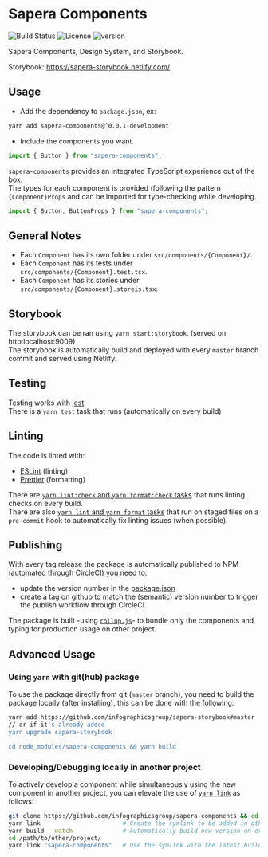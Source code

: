 # Sapera Components

![Build Status](https://img.shields.io/circleci/build/gh/infographicsgroup/sapera-components/master)
![License](https://img.shields.io/github/license/infographicsgroup/sapera-components)
![version](https://img.shields.io/npm/v/sapera-components)

Sapera Components, Design System, and Storybook.

Storybook: https://sapera-storybook.netlify.com/

## Usage
- Add the dependency to `package.json`, ex:
```bash
yarn add sapera-components@^0.0.1-development
```

- Include the components you want.
```javascript
import { Button } from "sapera-components";
```

`sapera-components` provides an integrated TypeScript experience out of the box.<br/>
The types for each component is provided (following the pattern `{Component}Props` and can be imported for
type-checking while developing.

```javascript
import { Button, ButtonProps } from "sapera-components";
```

## General Notes
- Each `Component` has its own folder under `src/components/{Component}/`.
- Each `Component` has its tests under `src/components/{Component}.test.tsx`.
- Each `Component` has its stories under `src/components/{Component}.storeis.tsx`.

## Storybook
The storybook can be ran using `yarn start:storybook`. (served on http:localhost:9009)<br/>
The storybook is automatically build and deployed with every `master` branch commit and served using Netlify.

## Testing
Testing works with [jest](https://jestjs.io/)<br/>
There is a `yarn test` task that runs (automatically on every build)

## Linting
The code is linted with:
- [ESLint](https://eslint.org/) (linting)
- [Prettier](https://prettier.io/) (formatting)

There are [`yarn lint:check` and `yarn format:check` tasks](./package.json) that runs linting checks on every build.<br/>
There are also [`yarn lint` and `yarn format` tasks](./package.json) that run on staged files on a `pre-commit`
hook to automatically fix linting issues (when possible).

## Publishing
With every tag release the package is automatically published to NPM (automated through CircleCI)
you need to:
- update the version number in the [package.json](./package.json#L3)
- create a tag on github to match the (semantic) version number to trigger the publish workflow through CircleCI.

The package is built -using [`rollup.js`](https://rollupjs.org/guide/en/)- to bundle only the components and typing
for production usage on other project.

## Advanced Usage
### Using `yarn` with git(hub) package
To use the package directly from git (`master` branch),
you need to build the package locally (after installing), this can be done with the following:
```bash
yarn add https://github.com/infographicsgroup/sapera-storybook#master
// or if it's already added
yarn upgrade sapera-storybook

cd node_modules/sapera-components && yarn build
```

### Developing/Debugging locally in another project
To actively develop a component while simultaneously using the new component in another project,
you can elevate the use of [`yarn link`](https://classic.yarnpkg.com/en/docs/cli/link/) as follows:
```bash
git clone https://github.com/infographicsgroup/sapera-components && cd sapera-component
yarn link                       # Create the symlink to be added in other project
yarn build --watch              # Automatically build new version on every change to the components code
cd /path/to/other/project/
yarn link "sapera-components"   # Use the symlink with the latest build edits and fetch latest build on code changes
```
